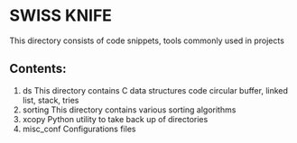 
SWISS KNIFE
===========

This directory consists of code snippets, tools commonly used in projects

Contents:
---------

1. ds           This directory contains C data structures code
                circular buffer, linked list, stack, tries
2. sorting      This directory contains various sorting algorithms
3. xcopy        Python utility to take back up of directories
4. misc_conf    Configurations files
